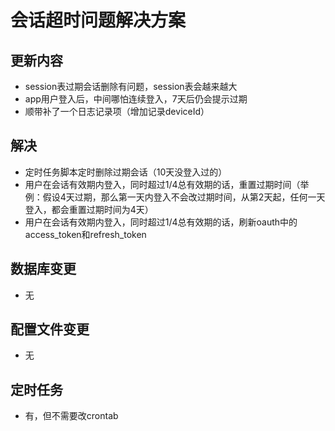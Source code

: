 # 会话超时问题解决方案

## 更新内容

- session表过期会话删除有问题，session表会越来越大
- app用户登入后，中间哪怕连续登入，7天后仍会提示过期
- 顺带补了一个日志记录项（增加记录deviceId）

## 解决

- 定时任务脚本定时删除过期会话（10天没登入过的）
- 用户在会话有效期内登入，同时超过1/4总有效期的话，重置过期时间（举例：假设4天过期，那么第一天内登入不会改过期时间，从第2天起，任何一天登入，都会重置过期时间为4天）
- 用户在会话有效期内登入，同时超过1/4总有效期的话，刷新oauth中的access_token和refresh_token  

## 数据库变更

- 无

## 配置文件变更

- 无

## 定时任务

- 有，但不需要改crontab
